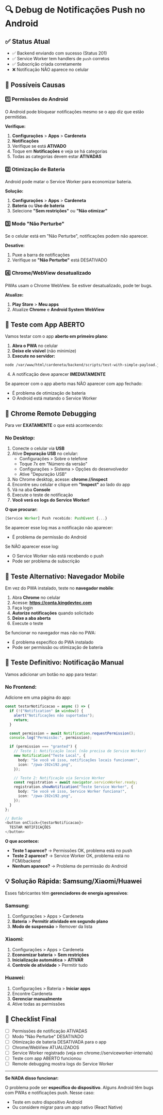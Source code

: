 # 🔍 Debug de Notificações Push no Android

## ✅ Status Atual

- ✅ Backend enviando com sucesso (Status 201)
- ✅ Service Worker tem handlers de `push` corretos
- ✅ Subscrição criada corretamente
- ❌ Notificação NÃO aparece no celular

## 🎯 Possíveis Causas

### 1️⃣ Permissões do Android

O Android pode bloquear notificações mesmo se o app diz que estão permitidas.

**Verifique:**

1. **Configurações** > **Apps** > **Cardeneta**
2. **Notificações** 
3. Verifique se está **ATIVADO**
4. Toque em **Notificações** e veja se há categorias
5. Todas as categorias devem estar **ATIVADAS**

### 2️⃣ Otimização de Bateria

Android pode matar o Service Worker para economizar bateria.

**Solução:**

1. **Configurações** > **Apps** > **Cardeneta**
2. **Bateria** ou **Uso de bateria**
3. Selecione **"Sem restrições"** ou **"Não otimizar"**

### 3️⃣ Modo "Não Perturbe"

Se o celular está em "Não Perturbe", notificações podem não aparecer.

**Desative:**

1. Puxe a barra de notificações
2. Verifique se **"Não Perturbe"** está DESATIVADO

### 4️⃣ Chrome/WebView desatualizado

PWAs usam o Chrome WebView. Se estiver desatualizado, pode ter bugs.

**Atualize:**

1. **Play Store** > **Meu apps**
2. Atualize **Chrome** e **Android System WebView**

## 🧪 Teste com App ABERTO

Vamos testar com o app **aberto em primeiro plano**:

1. **Abra o PWA** no celular
2. **Deixe ele visível** (não minimize)
3. **Execute no servidor:**

```bash
node /var/www/html/cardeneta/backend/scripts/test-with-simple-payload.js
```

4. A notificação deve aparecer **IMEDIATAMENTE**

Se aparecer com o app aberto mas NÃO aparecer com app fechado:
- É problema de otimização de bateria
- O Android está matando o Service Worker

## 🔧 Chrome Remote Debugging

Para ver **EXATAMENTE** o que está acontecendo:

### No Desktop:

1. Conecte o celular via **USB**
2. Ative **Depuração USB** no celular:
   - Configurações > Sobre o telefone
   - Toque 7x em "Número da versão"
   - Configurações > Sistema > Opções do desenvolvedor
   - Ative "Depuração USB"
3. No Chrome desktop, acesse: **chrome://inspect**
4. Encontre seu celular e clique em **"Inspect"** ao lado do app
5. Vá na aba **Console**
6. Execute o teste de notificação
7. **Você verá os logs do Service Worker!**

**O que procurar:**
```javascript
[Service Worker] Push recebido: PushEvent {...}
```

Se aparecer esse log mas a notificação não aparecer:
- É problema de permissão do Android

Se NÃO aparecer esse log:
- O Service Worker não está recebendo o push
- Pode ser problema de subscrição

## 🧪 Teste Alternativo: Navegador Mobile

Em vez do PWA instalado, teste no **navegador mobile**:

1. Abra **Chrome** no celular
2. Acesse: **https://conta.kingdevtec.com**
3. Faça login
4. **Autorize notificações** quando solicitado
5. **Deixe a aba aberta**
6. Execute o teste

Se funcionar no navegador mas não no PWA:
- É problema específico do PWA instalado
- Pode ser permissão ou otimização de bateria

## 📱 Teste Definitivo: Notificação Manual

Vamos adicionar um botão no app para testar:

### No Frontend:

Adicione em uma página do app:

```typescript
const testarNotificacao = async () => {
  if (!("Notification" in window)) {
    alert("Notificações não suportadas");
    return;
  }

  const permission = await Notification.requestPermission();
  console.log("Permissão:", permission);

  if (permission === "granted") {
    // Teste 1: Notificação local (não precisa de Service Worker)
    new Notification("Teste Local", {
      body: "Se você vê isso, notificações locais funcionam!",
      icon: "/pwa-192x192.png",
    });

    // Teste 2: Notificação via Service Worker
    const registration = await navigator.serviceWorker.ready;
    registration.showNotification("Teste Service Worker", {
      body: "Se você vê isso, Service Worker funciona!",
      icon: "/pwa-192x192.png",
    });
  }
};

// Botão
<button onClick={testarNotificacao}>
  TESTAR NOTIFICAÇÕES
</button>
```

**O que acontece:**

- **Teste 1 aparece?** → Permissões OK, problema está no push
- **Teste 2 aparece?** → Service Worker OK, problema está no FCM/backend
- **Nenhum aparece?** → Problema de permissão do Android

## 💡 Solução Rápida: Samsung/Xiaomi/Huawei

Esses fabricantes têm **gerenciadores de energia agressivos**:

### Samsung:
1. Configurações > Apps > Cardeneta
2. **Bateria** > **Permitir atividade em segundo plano**
3. **Modo de suspensão** > Remover da lista

### Xiaomi:
1. Configurações > Apps > Cardeneta
2. **Economizar bateria** > **Sem restrições**
3. **Inicialização automática** > **ATIVAR**
4. **Controle de atividade** > Permitir tudo

### Huawei:
1. Configurações > Bateria > **Iniciar apps**
2. Encontre Cardeneta
3. **Gerenciar manualmente**
4. Ative todas as permissões

## 🎯 Checklist Final

- [ ] Permissões de notificação ATIVADAS
- [ ] Modo "Não Perturbe" DESATIVADO
- [ ] Otimização de bateria DESATIVADA para o app
- [ ] Chrome/WebView ATUALIZADOS
- [ ] Service Worker registrado (veja em chrome://serviceworker-internals)
- [ ] Teste com app ABERTO funcionou
- [ ] Remote debugging mostra logs do Service Worker

---

**Se NADA disso funcionar:**

O problema pode ser **específico do dispositivo**. Alguns Android têm bugs com PWAs e notificações push. Nesse caso:
- Teste em outro dispositivo Android
- Ou considere migrar para um app nativo (React Native)
